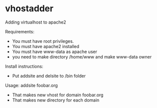 vhostadder
==========

Adding virtualhost to apache2

Requirements:
 -  You must have root privileges.
 -  You must have apache2 installed
 -  You must have www-data as apache user
 -  you need to make directory /home/www and make www-data owner

Install instructions:
 -  Put addsite and delsite to /bin folder

Usage:
addsite foobar.org
 - That makes new vhost for domain foobar.org
 - That makes new directory for each domain
